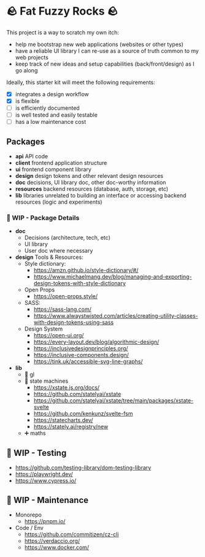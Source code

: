 # 🪨 Fat Fuzzy Rocks 🪨

This project is a way to scratch my own itch:

- help me bootstrap new web applications (websites or other types)
- have a reliable UI library I can re-use as a source of truth common to my web projects
- keep track of new ideas and setup capabilities (back/front/design) as I go along

Ideally, this starter kit will meet the following requirements:

- [x] integrates a design workflow
- [x] is flexible
- [ ] is efficiently documented
- [ ] is well tested and easily testable
- [ ] has a low maintenance cost

## Packages

- **api** API code
- **client** frontend application structure
- **ui** frontend component library
- **design** design tokens and other relevant design resources
- **doc** decisions, UI library doc, other doc-worthy information
- **resources** backend resources (database, auth, storage, etc)
- **lib** libraries unrelated to building an interface or accessing backend resources (logic and experiments)

### 🚧 WIP - Package Details

- **doc**
  - Decisions (architecture, tech, etc)
  - UI library
  - User doc where necessary
- **design**
  Tools & Resources:
  - Style dictionary:
    - https://amzn.github.io/style-dictionary/#/
    - https://www.michaelmang.dev/blog/managing-and-exporting-design-tokens-with-style-dictionary
  - Open Props
    - https://open-props.style/
  - SASS:
    - https://sass-lang.com/
    - https://www.alwaystwisted.com/articles/creating-utility-classes-with-design-tokens-using-sass
  - Design System
    - https://open-ui.org/
    - https://every-layout.dev/blog/algorithmic-design/
    - https://inclusivedesignprinciples.org/
    - https://inclusive-components.design/
    - https://tink.uk/accessible-svg-line-graphs/
- **lib**
  - 👾 gl
  - 🤖 state machines
    - https://xstate.js.org/docs/
    - https://github.com/statelyai/xstate
    - https://github.com/statelyai/xstate/tree/main/packages/xstate-svelte
    - https://github.com/kenkunz/svelte-fsm
    - https://statecharts.dev/
    - https://stately.ai/registry/new
  - ➕ maths

## 🚧 WIP - Testing

- https://github.com/testing-library/dom-testing-library
- https://playwright.dev/
- https://www.cypress.io/

## 🚧 WIP - Maintenance

- Monorepo
  - https://pnpm.io/
- Code / Env
  - https://github.com/commitizen/cz-cli
  - https://verdaccio.org/
  - https://www.docker.com/
